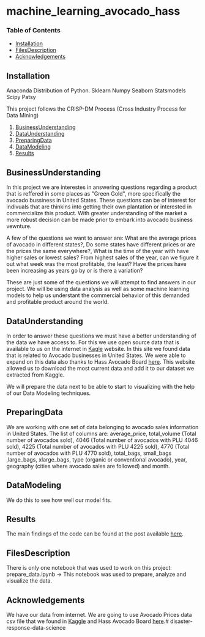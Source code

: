 # machine_learning_avocado_hass


### Table of Contents

- [Installation](#Installation)
- [FilesDescription](#FilesDescription)
- [Acknowledgements](#Acknowledgements)

## Installation <a name="Installation"></a>
Anaconda Distribution of Python.
Sklearn
Numpy
Seaborn
Statsmodels
Scipy
Patsy


This project follows the CRISP-DM Process (Cross Industry Process for Data Mining)

1. [BusinessUnderstanding](#BusinessUnderstanding)
2. [DataUnderstanding](#DataUnderstanding)
3. [PreparingData](#PreparingData)
4. [DataModeling ](#DataModeling)
5. [Results](#Results)


## BusinessUnderstanding <a name="BusinessUnderstanding"></a>

In this project we are interestes in answering questions regarding a product that is reffered in some places as "Green Gold", more specifically the avocado bussiness in United States. These questions can be of interest for indivuals that are thinkins into getting their own plantation or interested in commercialize this product. With greater understanding of the market a more robust decision can be made prior to embark into avocado business vewnture.

A few of the questions we want to answer are: What are the average prices of avocado in different states?, Do some states have different prices or are the prices the same everywhere?, What is the time of the year with have higher sales or lowest sales? From highest sales of the year, can we figure it out what week was the most profitable, the least? Have the prices have been increasing as years go by or is there a variation? 

These are just some of the questions we will attempt to find answers in our project. We will be using data analysis as well as some machine learning models to help us understant the commercial behavior of this demanded and profitable product around the world.


## DataUnderstanding <a name="DataUnderstanding"></a>
In order to answer these questions we must have a better understanding of the data we have access to. For this we use open source data that is available to us on the internet in [Kagle](https://www.kaggle.com/neuromusic/avocado-prices) website. In this site we found data that is related to Avocado businesses in United States. We were able to expand on this data also thanks to Hass Avocado Board [here](https://hassavocadoboard.com/). This website allowed us to download the most current data and add it to our dataset we extracted from Kaggle.

We will prepare the data next to be able to start to visualizing with the help of our Data Modeling techniques. 

## PreparingData <a name="PreparingData"></a>
We are working with one set of data belonging to avocado sales information in United States. The list of columns are: average_price, total_volume (Total number of avocados sold), 4046 (Total number of avocados with PLU 4046 sold), 4225 (Total number of avocados with PLU 4225 sold), 4770 (Total number of avocados with PLU 4770 sold), total_bags, small_bags ,large_bags, xlarge_bags, type (organic or conventional avocado), year, geography (cities where avocado sales are followed) and month.

## DataModeling <a name="DataModeling "></a>
We do this to see how well our model fits.

## Results <a name="Results"></a>
The main findings of the code can be found at the post available [here](https://gichellivento.medium.com/i-used-a-simple-data-file-to-get-my-boston-apartment-in-airbnb-943669d49e78).

 ## FilesDescription <a name="FilesDescription"></a>

 There is only one notebook that was used to work on this project: prepare_data.ipynb -> This notebook was used to prepare, analyze and visualize the data.
 
 ## Acknowledgements <a name="Acknowledgements"></a>
 We have our data from internet. We are going to use Avocado Prices data csv file that we found in [Kaggle](https://www.kaggle.com/neuromusic/avocado-prices) and Hass Avocado Board [here](https://hassavocadoboard.com/).# disaster-response-data-science
